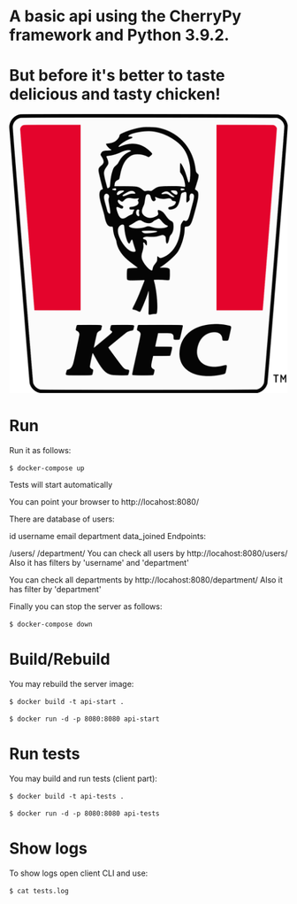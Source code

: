 # A basic api using the CherryPy framework and Python 3.9.2.
# But before it's better to taste delicious and tasty chicken!
![Kurochka KFC](https://github.com/zinarous/api_exam/blob/main/KFC_logo.svg.png)
# Run
Run it as follows:

``` $ docker-compose up ```

Tests will start automatically

You can point your browser to http://locahost:8080/

There are database of users:

id
username
email
department
data_joined
Endpoints:

/users/
/department/
You can check all users by http://locahost:8080/users/ Also it has filters by 'username' and 'department'

You can check all departments by http://locahost:8080/department/ Also it has filter by 'department'

Finally you can stop the server as follows:

``` $ docker-compose down ```

# Build/Rebuild
You may rebuild the server image:


```$ docker build -t api-start .```

```$ docker run -d -p 8080:8080 api-start```

# Run tests

You may build and run tests (client part):


```$ docker build -t api-tests .```

```$ docker run -d -p 8080:8080 api-tests```

# Show logs

To show logs open client CLI and use:

```$ cat tests.log```
